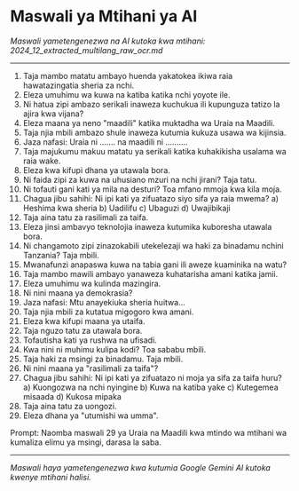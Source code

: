 # Maswali ya Mtihani ya AI
*Maswali yametengenezwa na AI kutoka kwa mtihani: 2024_12_extracted_multilang_raw_ocr.md*

---

1.  Taja mambo matatu ambayo huenda yakatokea ikiwa raia hawatazingatia sheria za nchi.
2.  Eleza umuhimu wa kuwa na katiba katika nchi yoyote ile.
3.  Ni hatua zipi ambazo serikali inaweza kuchukua ili kupunguza tatizo la ajira kwa vijana?
4.  Eleza maana ya neno "maadili" katika muktadha wa Uraia na Maadili.
5.  Taja njia mbili ambazo shule inaweza kutumia kukuza usawa wa kijinsia.
6.  Jaza nafasi: Uraia ni ....... na maadili ni ..........
7.  Taja majukumu makuu matatu ya serikali katika kuhakikisha usalama wa raia wake.
8.  Eleza kwa kifupi dhana ya utawala bora.
9.  Ni faida zipi za kuwa na uhusiano mzuri na nchi jirani? Taja tatu.
10. Ni tofauti gani kati ya mila na desturi? Toa mfano mmoja kwa kila moja.
11. Chagua jibu sahihi: Ni ipi kati ya zifuatazo siyo sifa ya raia mwema?
    a) Heshima kwa sheria
    b) Uadilifu
    c) Ubaguzi
    d) Uwajibikaji
12. Taja aina tatu za rasilimali za taifa.
13. Eleza jinsi ambavyo teknolojia inaweza kutumika kuboresha utawala bora.
14. Ni changamoto zipi zinazokabili utekelezaji wa haki za binadamu nchini Tanzania? Taja mbili.
15. Mwanafunzi anapaswa kuwa na tabia gani ili aweze kuaminika na watu?
16. Taja mambo mawili ambayo yanaweza kuhatarisha amani katika jamii.
17. Eleza umuhimu wa kulinda mazingira.
18. Ni nini maana ya demokrasia?
19. Jaza nafasi: Mtu anayekiuka sheria huitwa...
20. Taja njia mbili za kutatua migogoro kwa amani.
21. Eleza kwa kifupi maana ya utaifa.
22. Taja nguzo tatu za utawala bora.
23. Tofautisha kati ya rushwa na ufisadi.
24. Kwa nini ni muhimu kulipa kodi? Toa sababu mbili.
25. Taja haki za msingi za binadamu. Taja mbili.
26. Ni nini maana ya "rasilimali za taifa"?
27. Chagua jibu sahihi: Ni ipi kati ya zifuatazo ni moja ya sifa za taifa huru?
    a) Kuongozwa na nchi nyingine
    b) Kuwa na katiba yake
    c) Kutegemea misaada
    d) Kukosa mipaka
28. Taja aina tatu za uongozi.
29. Eleza dhana ya "utumishi wa umma".

Prompt: Naomba maswali 29 ya Uraia na Maadili kwa mtindo wa mtihani wa kumaliza elimu ya msingi, darasa la saba.

---
*Maswali haya yametengenezwa kwa kutumia Google Gemini AI kutoka kwenye mtihani halisi.*
